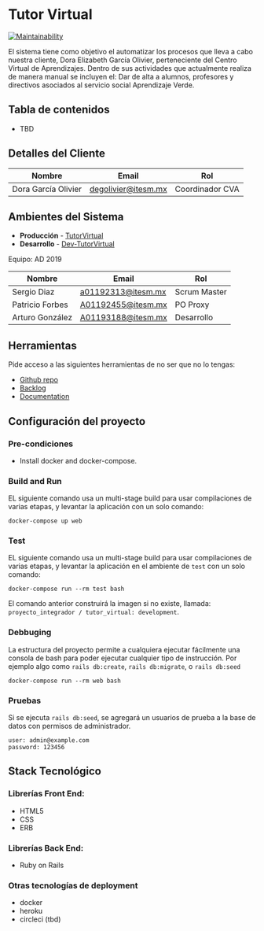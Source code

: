 # Tutor Virtual

[![Maintainability](https://api.codeclimate.com/v1/badges/ba4ca1e8e93e5cef25d7/maintainability)](https://codeclimate.com/github/ProyectoIntegrador2018/tutor_virtual/maintainability)

El sistema tiene como objetivo el automatizar los procesos que lleva a cabo nuestra cliente, Dora Elizabeth García Olivier, perteneciente del Centro Virtual de Aprendizajes. Dentro de sus actividades que actualmente realiza de manera manual se incluyen el: Dar de alta a alumnos, profesores y directivos asociados al servicio social Aprendizaje Verde.

## Tabla de contenidos

* TBD

## Detalles del Cliente

| Nombre              | Email               | Rol              |
| ------------------- | ------------------- | ---------------- |
| Dora García Olivier | degolivier@itesm.mx | Coordinador CVA  |


## Ambientes del Sistema

* **Producción** - [TutorVirtual](http://tutorvirtual.herokuapp.com/)
* **Desarrollo** - [Dev-TutorVirtual](http://dev-tutorvirtual.herokuapp.com/)

Equipo: AD 2019

| Nombre             | Email              | Rol          |
| ------------------ | ------------------ | ------------ |
| Sergio Diaz        | a01192313@itesm.mx | Scrum Master |
| Patricio Forbes    | A01192455@itesm.mx | PO Proxy     |
| Arturo González    | A01193188@itesm.mx | Desarrollo   |

##  Herramientas

Pide acceso a las siguientes herramientas de no ser que no lo tengas:

* [Github repo](https://github.com/ProyectoIntegrador2018/tutor_virtual)
* [Backlog](https://github.com/ProyectoIntegrador2018/tutor_virtual/projects/2)
* [Documentation](https://drive.google.com/drive/folders/16hcLTaW8YtWHzEUo9VfwR-Qjewcsap-G?usp=sharing)

## Configuración del proyecto

### Pre-condiciones
- Install docker and docker-compose.

### Build and Run

EL siguiente comando usa un multi-stage build para usar compilaciones de
varias etapas, y levantar la aplicación con un solo comando:

```
docker-compose up web
```

### Test

EL siguiente comando usa un multi-stage build para usar compilaciones de
varias etapas, y levantar la aplicación en el ambiente de ```test``` con un
solo comando:

```
docker-compose run --rm test bash
```
El comando anterior construirá la imagen si no existe, llamada: `proyecto_integrador / tutor_virtual: development`.

### Debbuging
La estructura del proyecto permite a cualquiera ejecutar fácilmente una consola
de bash para poder ejecutar cualquier tipo de instrucción. Por ejemplo algo como ```rails db:create```, ```rails db:migrate```, o ```rails db:seed```

```
docker-compose run --rm web bash
```

### Pruebas
Si se ejecuta ```rails db:seed```, se agregará un usuarios de prueba a la base
de datos con permisos de administrador.
```
user: admin@example.com
password: 123456

```
## Stack Tecnológico

### Librerías Front End:
* HTML5
* CSS
* ERB

### Librerías Back End:

* Ruby on Rails

### Otras tecnologías de deployment
* docker
* heroku
* circleci (tbd)
